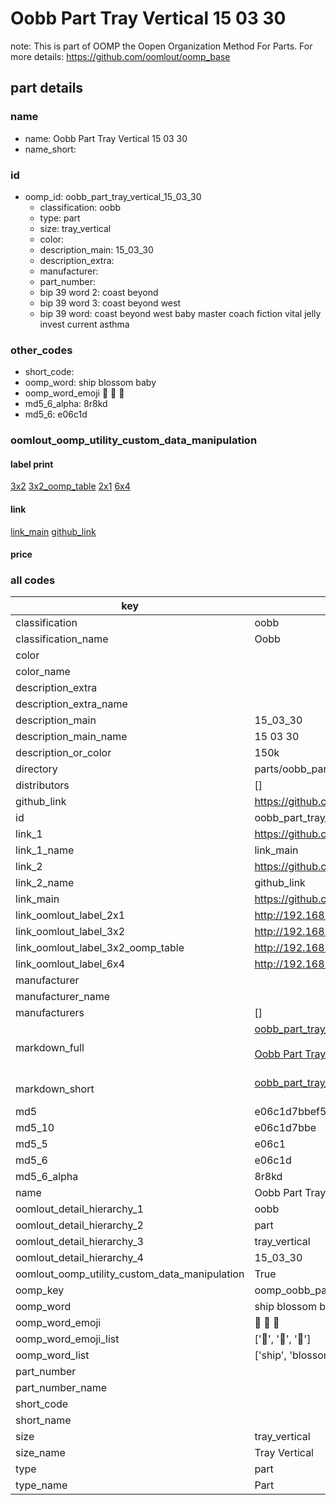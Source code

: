 # Oobb Part Tray Vertical 15 03 30  

note: This is part of OOMP the Oopen Organization Method For Parts. For more details: https://github.com/oomlout/oomp_base

##  part details





### name
* name: Oobb Part Tray Vertical 15 03 30
* name_short: 
### id
* oomp_id: oobb_part_tray_vertical_15_03_30
  * classification: oobb
  * type: part
  * size: tray_vertical
  * color: 
  * description_main: 15_03_30
  * description_extra: 
  * manufacturer: 
  * part_number: 
  * bip 39 word 2: coast beyond
  * bip 39 word 3: coast beyond west
  * bip 39 word: coast beyond west baby master coach fiction vital jelly invest current asthma

### other_codes
* short_code: 
* oomp_word: ship blossom baby
* oomp_word_emoji :ship: :blossom: :baby:
* md5_6_alpha: 8r8kd
* md5_6: e06c1d






### oomlout_oomp_utility_custom_data_manipulation
#### label print
[3x2](http://192.168.1.245:1112/?label=oomp%208r8kd)
[3x2_oomp_table](http://192.168.1.107:1112/?label=oomp%208r8kd)
[2x1](http://192.168.1.242:1112/?label=oomp%208r8kd)
[6x4](http://192.168.1.55:1112/?label=oomp%208r8kd)    

#### link

[link_main](https://github.com/oomlout/oomlout_oomp_current_version_messy/tree/main/parts/oobb_part_tray_vertical_15_03_30) [github_link](https://github.com/oomlout/oomlout_oomp_part_src/tree/main/parts/oobb_part_tray_vertical_15_03_30)                             

#### price







### all codes 
| key | value |  
| --- | --- |  
| classification | oobb |  
| classification_name | Oobb |  
| color |  |  
| color_name |  |  
| description_extra |  |  
| description_extra_name |  |  
| description_main | 15_03_30 |  
| description_main_name | 15 03 30 |  
| description_or_color | 150k |  
| directory | parts/oobb_part_tray_vertical_15_03_30 |  
| distributors | [] |  
| github_link | https://github.com/oomlout/oomlout_oomp_part_src/tree/main/parts/oobb_part_tray_vertical_15_03_30 |  
| id | oobb_part_tray_vertical_15_03_30 |  
| link_1 | https://github.com/oomlout/oomlout_oomp_current_version_messy/tree/main/parts/oobb_part_tray_vertical_15_03_30 |  
| link_1_name | link_main |  
| link_2 | https://github.com/oomlout/oomlout_oomp_part_src/tree/main/parts/oobb_part_tray_vertical_15_03_30 |  
| link_2_name | github_link |  
| link_main | https://github.com/oomlout/oomlout_oomp_current_version_messy/tree/main/parts/oobb_part_tray_vertical_15_03_30 |  
| link_oomlout_label_2x1 | http://192.168.1.242:1112/?label=oomp%208r8kd |  
| link_oomlout_label_3x2 | http://192.168.1.245:1112/?label=oomp%208r8kd |  
| link_oomlout_label_3x2_oomp_table | http://192.168.1.107:1112/?label=oomp%208r8kd |  
| link_oomlout_label_6x4 | http://192.168.1.55:1112/?label=oomp%208r8kd |  
| manufacturer |  |  
| manufacturer_name |  |  
| manufacturers | [] |  
| markdown_full | [oobb_part_tray_vertical_15_03_30](https://github.com/oomlout/oomlout_oomp_current_version_messy/tree/main/parts/oobb_part_tray_vertical_15_03_30)<br>[](https://github.com/oomlout/oomlout_oomp_current_version_messy/tree/main/parts/oobb_part_tray_vertical_15_03_30)<br>[Oobb Part Tray Vertical 15 03 30](https://github.com/oomlout/oomlout_oomp_current_version_messy/tree/main/parts/oobb_part_tray_vertical_15_03_30)<br><br> |  
| markdown_short | [oobb_part_tray_vertical_15_03_30](https://github.com/oomlout/oomlout_oomp_current_version_messy/tree/main/parts/oobb_part_tray_vertical_15_03_30)<br><br> |  
| md5 | e06c1d7bbef50ab8b2c45111f2c57166 |  
| md5_10 | e06c1d7bbe |  
| md5_5 | e06c1 |  
| md5_6 | e06c1d |  
| md5_6_alpha | 8r8kd |  
| name | Oobb Part Tray Vertical 15 03 30 |  
| oomlout_detail_hierarchy_1 | oobb |  
| oomlout_detail_hierarchy_2 | part |  
| oomlout_detail_hierarchy_3 | tray_vertical |  
| oomlout_detail_hierarchy_4 | 15_03_30 |  
| oomlout_oomp_utility_custom_data_manipulation | True |  
| oomp_key | oomp_oobb_part_tray_vertical_15_03_30 |  
| oomp_word | ship blossom baby |  
| oomp_word_emoji | :ship: :blossom: :baby: |  
| oomp_word_emoji_list | [':ship:', ':blossom:', ':baby:'] |  
| oomp_word_list | ['ship', 'blossom', 'baby'] |  
| part_number |  |  
| part_number_name |  |  
| short_code |  |  
| short_name |  |  
| size | tray_vertical |  
| size_name | Tray Vertical |  
| type | part |  
| type_name | Part |  
